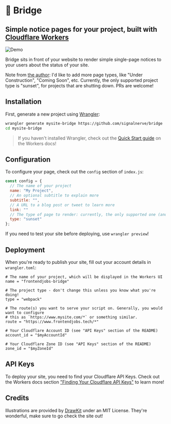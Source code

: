 # 🌉 Bridge

## Simple notice pages for your project, built with [Cloudflare Workers](https://www.cloudflare.com/products/cloudflare-workers/)

![Demo](https://i.imgur.com/o4mlrkk.png)

Bridge sits in front of your website to render simple single-page notices to your users about the status of your site.

Note from [the author](https://twitter.com/signalnerve): I'd like to add more page types, like "Under Construction", "Coming Soon", etc. Currently, the only supported project type is "sunset", for projects that are shutting down. PRs are welcome!

## Installation

First, generate a new project using [Wrangler](https://github.com/cloudflare/wrangler):

```sh
wrangler generate mysite-bridge https://github.com/signalnerve/bridge
cd mysite-bridge
```

> If you haven't installed Wrangler, check out the [Quick Start guide](https://workers.cloudflare.com/docs/quickstart/cli-setup/) on the Workers docs!

## Configuration

To configure your page, check out the `config` section of `index.js`:

```js
const config = {
  // The name of your project
  name: "My Project",
  // An optional subtitle to explain more
  subtitle: "",
  // A URL to a blog post or tweet to learn more
  link: ""
  // The type of page to render: currently, the only supported one (and the default) is "sunset"
  type: "sunset"
};
```

If you need to test your site before deploying, use `wrangler preview`!

## Deployment

When you're ready to publish your site, fill out your account details in `wrangler.toml`:

```
# The name of your project, which will be displayed in the Workers UI
name = "frontendjobs-bridge"

# The project type - don't change this unless you know what you're doing!
type = "webpack"

# The route(s) you want to serve your script on. Generally, you would want to configure
# this as `https://www.mysite.com/*` or something similar.
route = "https://www.frontendjobs.tech/*"

# Your Cloudflare Account ID (see "API Keys" section of the README)
account_id = "$myAccountId"

# Your Cloudflare Zone ID (see "API Keys" section of the README)
zone_id = "$myZoneId"
```

## API Keys

To deploy your site, you need to find your Cloudflare API Keys. Check out the Workers docs section ["Finding Your Cloudflare API Keys"](https://workers.cloudflare.com/docs/quickstart/api-keys/) to learn more!

## Credits

Illustrations are provided by [DrawKit](https://www.drawkit.io/) under an MIT License. They're wonderful, make sure to go check the site out!
